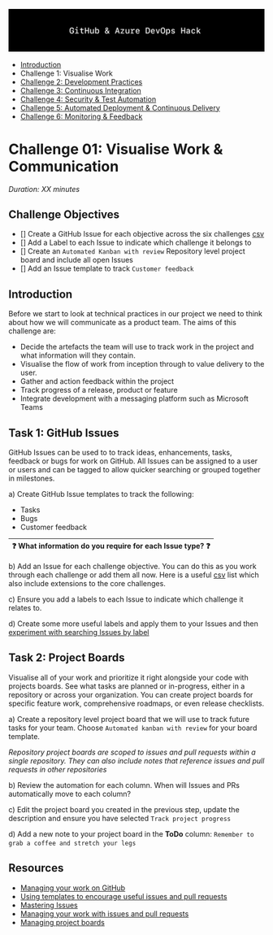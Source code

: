 ![Banner](../../resources/WelcomeBanner.png)

- [Introduction](/../../)
- Challenge 1: Visualise Work
- [Challenge 2: Development Practices](../../content/02_development_practices)
- [Challenge 3: Continuous Integration](../../content/03_continuous_integration)
- [Challenge 4: Security & Test Automation](../../content/04_security_and_test_automation)
- [Challenge 5: Automated Deployment & Continuous Delivery](../../content/05_automated_deployment)
- [Challenge 6: Monitoring & Feedback](../../content/06_monitoring_and_feedback)

# Challenge 01: Visualise Work & Communication  
_Duration: XX minutes_  

## Challenge Objectives

- [] Create a GitHub Issue for each objective across the six challenges [csv](http://www.github.com)
- [] Add a Label to each Issue to indicate which challenge it belongs to 
- [] Create an `Automated Kanban with review` Repository level project board and include all open Issues
- [] Add an Issue template to track `Customer feedback`

## Introduction

Before we start to look at technical practices in our project we need to think about how we will communicate as a product team.  The aims of this challenge are: 

- Decide the artefacts the team will use to track work in the project and what information will they contain.
- Visualise the flow of work from inception through to value delivery to the user.
- Gather and action feedback within the project  
- Track progress of a release, product or feature
- Integrate development with a messaging platform such as Microsoft Teams

## Task 1: GitHub Issues

GitHub Issues can be used to to track ideas, enhancements, tasks, feedback or bugs for work on GitHub.  All Issues can be assigned to a user or users and can be tagged to allow quicker searching or grouped together in milestones.

a) Create GitHub Issue templates to track the following:

- Tasks
- Bugs
- Customer feedback

| :question: What information do you require for each Issue type? :question: |
| --- |

b) Add an Issue for each challenge objective.  You can do this as you work through each challenge or add them all now.  Here is a useful [csv](http://www.github.com) list which also include extensions to the core challenges.

c) Ensure you add a labels to each Issue to indicate which challenge it relates to.

d) Create some more useful labels and apply them to your Issues and then [experiment with searching Issues by label](https://docs.github.com/en/free-pro-team@latest/github/searching-for-information-on-github/searching-issues-and-pull-requests#search-by-label)

## Task 2: Project Boards

Visualise all of your work and prioritize it right alongside your code with projects boards. See what tasks are planned or in-progress, either in a repository or across your organization.  You can create project boards for specific feature work, comprehensive roadmaps, or even release checklists.

a) Create a repository level project board that we will use to track future tasks for your team.  Choose `Automated kanban with review` for your board template.

_Repository project boards are scoped to issues and pull requests within a single repository. They can also include notes that reference issues and pull requests in other repositories_

b) Review the automation for each column.  When will Issues and PRs automatically move to each column? 

c) Edit the project board you created in the previous step, update the description and ensure you have selected `Track project progress`   

d) Add a new note to your project board in the **ToDo** column: `Remember to grab a coffee and stretch your legs`

## Resources

- [Managing your work on GitHub](https://docs.github.com/en/free-pro-team@latest/github/managing-your-work-on-github)
- [Using templates to encourage useful issues and pull requests](https://docs.github.com/en/free-pro-team@latest/github/building-a-strong-community/using-templates-to-encourage-useful-issues-and-pull-requests)
- [Mastering Issues](https://guides.github.com/features/issues/)
- [Managing your work with issues and pull requests](https://docs.github.com/en/free-pro-team@latest/github/managing-your-work-on-github/managing-your-work-with-issues-and-pull-requests)
- [Managing project boards](https://docs.github.com/en/free-pro-team@latest/github/managing-your-work-on-github/managing-project-boards)
